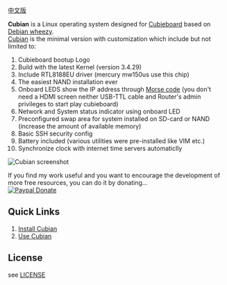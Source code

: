 [中文版](https://github.com/cubieplayer/Cubian/blob/doc/%E8%AF%BB%E6%88%91.md)  

**Cubian** is a Linux operating system designed for [Cubieboard](http://cubieboard.org/) based on [Debian wheezy](http://www.debian.org/News/2013/20130504).  
[Cubian](http://cubieplayer.github.io/Cubian/index.html) is the minimal version with customization which include but not limited to:

1. Cubieboard bootup Logo
2. Build with the latest Kernel (version 3.4.29)
3. Include RTL8188EU driver (mercury mw150us use this chip)
4. The easiest NAND installation ever
5. Onboard LEDS show the IP address through [Morse code](http://en.wikipedia.org/wiki/Morse_code) (you don't need a HDMI screen neither USB-TTL cable and Router's admin privileges to start play cubieboard)
6. Network and System status indicator using onboard LED
7. Preconfigured swap area for system installed on SD-card or NAND (increase the amount of available memory)
8. Basic SSH security config
9. Battery included (various utilities were pre-installed like VIM etc.)  
10. Synchronize clock with internet time servers automaticlly

<!--There might be a server version in the future which will be based on this version.-->
![Cubian screenshot](http://cubieplayer.github.io/static_files/images/sysinfo.jpg)

If you find my work useful and you want to encourage the development of more free resources, you can do it by donating...  
[![Paypal Donate](https://www.paypalobjects.com/en_US/i/btn/btn_donate_SM.gif)](https://www.paypal.com/cgi-bin/webscr?cmd=_xclick&business=6HF99GCSFFTJW&lc=US&item_name=Donate%20Cubian&item_number=10000&amount=5%2e00&currency_code=USD&button_subtype=services&tax_rate=0%2e000&shipping=0%2e00&bn=PP%2dBuyNowBF%3abtn_paynow_SM%2egif%3aNonHosted)

Quick Links
----
1. [Install Cubian](https://github.com/cubieplayer/Cubian/wiki/Install-Cubian)
1. [Use Cubian](https://github.com/cubieplayer/Cubian/wiki/Use-Cubian)


License
----
see [LICENSE](https://github.com/cubieplayer/Cubian/blob/doc/LICENSE)
